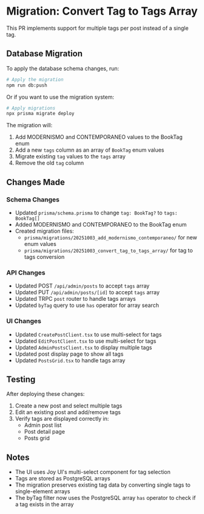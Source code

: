 # Migration: Convert Tag to Tags Array

This PR implements support for multiple tags per post instead of a single tag.

## Database Migration

To apply the database schema changes, run:

```bash
# Apply the migration
npm run db:push
```

Or if you want to use the migration system:

```bash
# Apply migrations
npx prisma migrate deploy
```

The migration will:
1. Add MODERNISMO and CONTEMPORANEO values to the BookTag enum
2. Add a new `tags` column as an array of `BookTag` enum values
3. Migrate existing `tag` values to the `tags` array
4. Remove the old `tag` column

## Changes Made

### Schema Changes
- Updated `prisma/schema.prisma` to change `tag: BookTag?` to `tags: BookTag[]`
- Added MODERNISMO and CONTEMPORANEO to the BookTag enum
- Created migration files:
  - `prisma/migrations/20251003_add_modernismo_contemporaneo/` for new enum values
  - `prisma/migrations/20251003_convert_tag_to_tags_array/` for tag to tags conversion

### API Changes
- Updated POST `/api/admin/posts` to accept `tags` array
- Updated PUT `/api/admin/posts/[id]` to accept `tags` array
- Updated TRPC `post` router to handle tags arrays
- Updated `byTag` query to use `has` operator for array search

### UI Changes
- Updated `CreatePostClient.tsx` to use multi-select for tags
- Updated `EditPostClient.tsx` to use multi-select for tags
- Updated `AdminPostsClient.tsx` to display multiple tags
- Updated post display page to show all tags
- Updated `PostsGrid.tsx` to handle tags array

## Testing

After deploying these changes:

1. Create a new post and select multiple tags
2. Edit an existing post and add/remove tags
3. Verify tags are displayed correctly in:
   - Admin post list
   - Post detail page
   - Posts grid

## Notes

- The UI uses Joy UI's multi-select component for tag selection
- Tags are stored as PostgreSQL arrays
- The migration preserves existing tag data by converting single tags to single-element arrays
- The byTag filter now uses the PostgreSQL array `has` operator to check if a tag exists in the array
